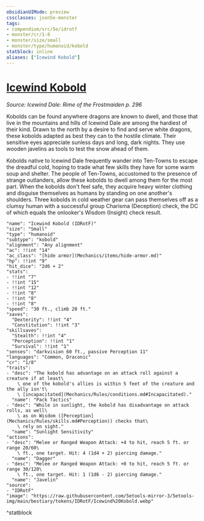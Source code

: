 ```yaml
---
obsidianUIMode: preview
cssclasses: json5e-monster
tags:
- compendium/src/5e/idrotf
- monster/cr/1-8
- monster/size/small
- monster/type/humanoid/kobold
statblock: inline
aliases: ["Icewind Kobold"]
---
```

# [Icewind Kobold](Mechanics\bestiary\humanoid/icewind-kobold-idrotf.md)
*Source: Icewind Dale: Rime of the Frostmaiden p. 296*  

Kobolds can be found anywhere dragons are known to dwell, and those that live in the mountains and hills of Icewind Dale are among the hardiest of their kind. Drawn to the north by a desire to find and serve white dragons, these kobolds adapted as best they can to the hostile climate. Their sensitive eyes appreciate sunless days and long, dark nights. They use wooden javelins as tools to test the snow ahead of them.

Kobolds native to Icewind Dale frequently wander into Ten-Towns to escape the dreadful cold, hoping to trade what few skills they have for some warm soup and shelter. The people of Ten-Towns, accustomed to the presence of strange outlanders, allow these kobolds to dwell among them for the most part. When the kobolds don't feel safe, they acquire heavy winter clothing and disguise themselves as humans by standing on one another's shoulders. Three kobolds in cold weather gear can pass themselves off as a clumsy human with a successful group Charisma (Deception) check, the DC of which equals the onlooker's Wisdom (Insight) check result.

```statblock
"name": "Icewind Kobold (IDRotF)"
"size": "Small"
"type": "humanoid"
"subtype": "kobold"
"alignment": "Any alignment"
"ac": !!int "14"
"ac_class": "[hide armor](Mechanics/items/hide-armor.md)"
"hp": !!int "9"
"hit_dice": "2d6 + 2"
"stats":
- !!int "7"
- !!int "15"
- !!int "12"
- !!int "8"
- !!int "8"
- !!int "8"
"speed": "30 ft., climb 20 ft."
"saves":
  "Dexterity": !!int "4"
  "Constitution": !!int "3"
"skillsaves":
  "Stealth": !!int "4"
  "Perception": !!int "1"
  "Survival": !!int "1"
"senses": "darkvision 60 ft., passive Perception 11"
"languages": "Common, Draconic"
"cr": "1/8"
"traits":
- "desc": "The kobold has advantage on an attack roll against a creature if at least\
    \ one of the kobold's allies is within 5 feet of the creature and the ally isn't\
    \ [incapacitated](Mechanics/Rules/conditions.md#Incapacitated)."
  "name": "Pack Tactics"
- "desc": "While in sunlight, the kobold has disadvantage on attack rolls, as well\
    \ as on Wisdom ([Perception](Mechanics/Rules/skills.md#Perception)) checks that\
    \ rely on sight."
  "name": "Sunlight Sensitivity"
"actions":
- "desc": "Melee or Ranged Weapon Attack: +4 to hit, reach 5 ft. or range 20/60\
    \ ft., one target. Hit: 4 (1d4 + 2) piercing damage."
  "name": "Dagger"
- "desc": "Melee or Ranged Weapon Attack: +0 to hit, reach 5 ft. or range 30/120\
    \ ft., one target. Hit: 1 (1d6 - 2) piercing damage."
  "name": "Javelin"
"source":
- "IDRotF"
"image": "https://raw.githubusercontent.com/5etools-mirror-3/5etools-img/main/bestiary/tokens/IDRotF/Icewind%20Kobold.webp"
```
^statblock
